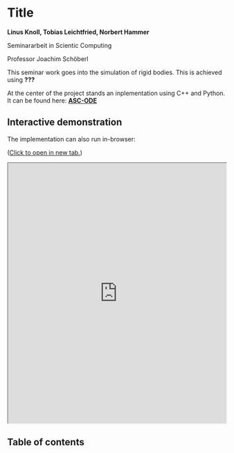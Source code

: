# Title

**Linus Knoll, Tobias Leichtfried, Norbert Hammer**

Seminararbeit in Scientic Computing

Professor Joachim Schöberl


This seminar work goes into the simulation of rigid bodies. This is achieved using **???**

At the center of the project stands an inplementation using C++ and Python. It can be found here:
**[ASC-ODE](https://github.com/triadtitans/ASC-ODE)**

## Interactive demonstration

The implementation can also run in-browser:

(<a href="https://triadtitans.github.io/rigid_body_interactive/" target="_blank">Click to open in new tab.</a>)

<iframe src=https://triadtitans.github.io/rigid_body_interactive/ width=100% height=600></iframe>

## Table of contents

```{tableofcontents}
```
